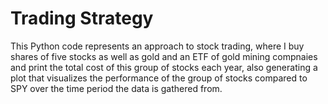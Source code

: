 # Trading Strategy

This Python code represents an approach to stock trading, where I buy shares of five stocks as well as gold and an ETF of gold mining compnaies and print the total cost of this group of stocks each year, also generating a plot that visualizes the performance of the group of stocks compared to SPY over the time period the data is gathered from.
